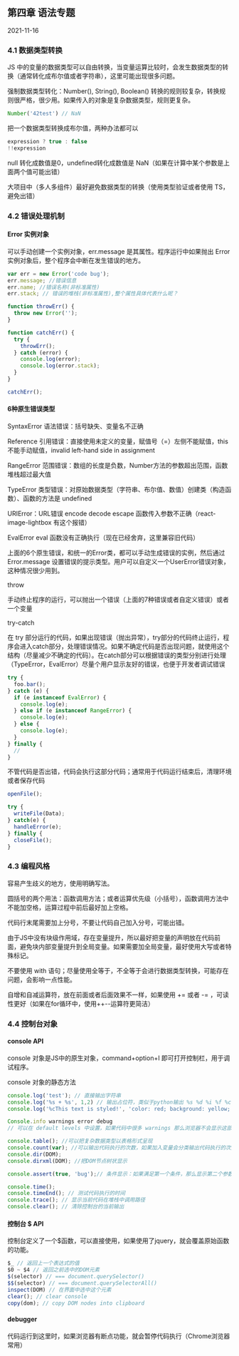 ## 第四章 语法专题

2021-11-16

### 4.1 数据类型转换

JS 中的变量的数据类型可以自由转换，当变量运算比较时，会发生数据类型的转换（通常转化成布尔值或者字符串），这里可能出现很多问题。

强制数据类型转化：Number(), String(), Boolean() 转换的规则较复杂，转换规则很严格，很少用。如果传入的对象是复杂数据类型，规则更复杂。

```js
Number('42test') // NaN
```

把一个数据类型转换成布尔值，两种办法都可以

```js
expression ? true : false
!!expression
```

null 转化成数值是0，undefined转化成数值是 NaN（如果在计算中某个参数是上面两个值可能出错）

大项目中（多人多组件）最好避免数据类型的转换（使用类型验证或者使用 TS，避免出错）

### 4.2 错误处理机制

#### Error 实例对象

可以手动创建一个实例对象，err.message 是其属性。程序运行中如果抛出 Error 实例对象后，整个程序会中断在发生错误的地方。

```js
var err = new Error('code bug');
err.message; //错误信息
err.name; //错误名称(非标准属性)
err.stack; // 错误的堆栈(非标准属性),整个属性具体代表什么呢？

function throwErr() {
  throw new Error('');
}

function catchErr() {
  try {
    throwErr();
  } catch (error) {
    console.log(error);
    console.log(error.stack);
  }
}

catchErr();
```

#### 6种原生错误类型

SyntaxError 语法错误：括号缺失、变量名不正确

Reference 引用错误：直接使用未定义的变量，赋值号（=）左侧不能赋值，this不能手动赋值，invalid left-hand side in assignment

RangeError 范围错误：数组的长度是负数，Number方法的参数超出范围，函数堆栈超过最大值

TypeError 类型错误：对原始数据类型（字符串、布尔值、数值）创建类（构造函数）、函数的方法是 undefined

URIError：URL错误 encode decode escape 函数传入参数不正确（react-image-lightbox 有这个报错）

EvalError eval 函数没有正确执行（现在已经舍弃，这里兼容旧代码）

上面的6个原生错误，和统一的Error类，都可以手动生成错误的实例，然后通过Error.message 设置错误的提示类型。用户可以自定义一个UserError错误对象，这种情况很少用到。

throw

手动终止程序的运行，可以抛出一个错误（上面的7种错误或者自定义错误）或者一个变量

try-catch

在 try 部分运行的代码，如果出现错误（抛出异常），try部分的代码终止运行，程序会进入catch部分，处理错误情况。如果不确定代码是否出现问题，就使用这个结构（尽量减少不确定的代码）。在catch部分可以根据错误的类型分别进行处理（TypeError，EvalError）尽量个用户显示友好的错误，也便于开发者调试错误

```js
try {
  foo.bar();
} catch (e) {
  if (e instanceof EvalError) {
    console.log(e);
  } else if (e instanceof RangeError) {
    console.log(e);
  } else {
    console.log(e);
  }
} finally {
  //  
}
```

不管代码是否出错，代码会执行这部分代码；通常用于代码运行结束后，清理环境或者保存代码

```js
openFile();

try {
  writeFile(Data);
} catch(e) {
  handleError(e);
} finally {
  closeFile();
}
```

### 4.3 编程风格

容易产生歧义的地方，使用明确写法。

圆括号的两个用法：函数调用方法；或者运算优先级（小括号），函数调用方法中不能加空格，运算过程中前后最好加上空格。

代码行末尾需要加上分号，不要让代码自己加入分号，可能出错。

由于JS中没有块级作用域，存在变量提升，所以最好把变量的声明放在代码前面，避免块内部变量提升到全局变量。如果需要加全局变量，最好使用大写或者特殊标记。

不要使用 with 语句；尽量使用全等于，不全等于会进行数据类型转换，可能存在问题，会影响一点性能。

自增和自减运算符，放在前面或者后面效果不一样，如果使用 += 或者 -= ，可读性更好（如果在for循环中，使用++--运算符更简洁）

### 4.4 控制台对象

#### console API

console 对象是JS中的原生对象，command+option+I 即可打开控制栏，用于调试程序。

console 对象的静态方法

```js
console.log('test'); // 直接输出字符串
console.log('%s + %s', 1,2) // 输出占位符，类似于python输出 %s %d %i %f %c(CSS)
console.log('%cThis text is styled!', 'color: red; background: yellow; font-size: 24px;');

Console.info warnings error debug 
// 可以在 default levels 中设置，如果代码中很多 warnings 那么浏览器不会显示这部分问题。

console.table(); //可以把复杂数据类型以表格形式呈现
console.count(var); //可以输出代码执行的次数，如果加入变量会分类输出代码执行的次数
console.dir(DOM);  
console.dirxml(DOM); //把DOM节点树状显示

console.assert(true, 'bug');// 条件显示：如果满足第一个条件，那么显示第二个参数

console.time();
console.timeEnd(); // 测试代码执行的时间
console.trace(); // 显示当前代码在堆栈中调用路径
console.clear(); // 清除控制台的当前输出
```

#### 控制台 $ API

控制台定义了一个$函数，可以直接使用，如果使用了jquery，就会覆盖原始函数的功能。

```js
$_ // 返回上一个表达式的值
$0 ~ $4 // 返回之前选中的DOM元素
$(selector) // === document.querySelector()
$$(selector) // === document.querySelectorAll()
inspect(DOM) // 在界面中选中这个元素
clear(); // clear console
copy(dom); // copy DOM nodes into clipboard
```

#### debugger

代码运行到这里时，如果浏览器有断点功能，就会暂停代码执行（Chrome浏览器常用）